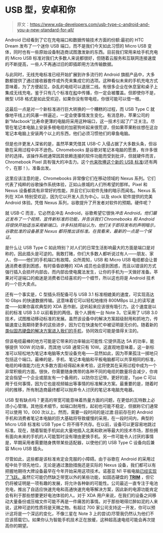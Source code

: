 # USB 型，安卓和你

> 原文：<https://www.xda-developers.com/usb-type-c-android-and-you-a-new-standard-for-all/>

Android 已经看到了它在充电端口和数据传输技术方面的份额:最初的 HTC Dream 发布了一个迷你 USB 端口，而不是我们今天如此习惯的 Micro USB 变体，同时也有一些原始设备制造商试图激发新的东西。目前我们常用来给手机充电的 Micro USB 标准对我们大多数人来说都很好，但随着云服务和互联网连接速度的不断提高，一些人不再通过旧的即插即用方法传输数据。

与此同时，无线充电标准已经开始扩展到许多流行的 Android 旗舰产品中，大多数都提供了通过接收器套件或外壳来集成它的选项。这种看似未来的手机充电方式意味着，为了方便起见，杂乱的电缆可以退居二线。有很多企业在休息室和桌子上集成无线充电，鉴于只有几个标准在[和](http://recode.net/2015/01/05/pma-and-a4wp-two-of-the-many-wireless-charging-groups-to-merge/)中传播，你一定会被覆盖。但即使你不是，微型 USB 格式是如此受欢迎，如果你没有带电缆，你很可能可以借一根。

这最后一点是对一个新标准进行巨大转换的一个糟糕的过程，而 USB Type C 就像地平线上的风暴一样逼近，一定会使事情发生变化。有消息称，苹果公司的新“Macbook”比寿命更薄的电脑将采用这种端口，这一技术引起了广泛关注。尽管在笔记本电脑上安装多根电缆的加密狗听起来很荒谬，但如果苹果粉丝想在这台笔记本电脑上安装两个以上的东西，他们必须习惯他们的章鱼电脑。

但是也许更发人深省的是，虽然苹果凭借其 USB-C 入侵占据了大多数头条，但谷歌在采用过程中并不逊色。Chromebooks 是谷歌对笔记本电脑的愿景，有许多很好的选择。该操作系统通常因其依赖连接的软件功能而受到批评，但就硬件而言，Chromebook Pixel 具有强大的冲击力。这个[也来吹捧这个新的 USB 标准](http://www.cnet.com/news/googles-chromebook-pixel-joins-the-usb-c-club/)(还有两个，在那！)，准备出发。

这里应该注意的是，Chromebooks 非常像它们在移动领域的 Nexus 系列。它们代表了纯粹的谷歌操作系统体验，正如山景城的人们所希望的那样。Pixel 和 Nexus 设备都具有非常好的性能，并且它们以软件先锋的暗示而闻名。Nexus 系列在 XDA 特别受欢迎，因为它以开发人员为中心，以及 stock 软件提供的完美 Android 体验。凭借 Nexus 系列，谷歌提升了开发者对软件的预期。硬件呢？

就 USB-C 而言，它必然会冲击 Android，谷歌希望它很快*冲击 Android。他们最近发布了一个视频，宣传新标准的功能，并告诉我们 Chromebooks 和 Android 将很快开始适当采用新端口。许多科技网站认为，他们关于即将发布的声明暗示，谷歌批准的设备甚至 Nexus 都将推出该标准。在我看来，最新的一点是一个保证。*

是什么让 USB Type C 如此特别？对人们的日常生活影响最大的方面是端口是对称的，因此插头是可逆的。我敢打赌，你们大多数人都听说过有人——朋友、家人、你——他们的手机端口有故障。众所周知，USB 和 Micro USB 电缆都会让普通消费者感到困惑，有时昏昏欲睡的 XDA 成员也会感到困惑，而且以错误的方式强行插入会损坏内部齿，而内部齿使电魔法发生，让你的手机为一天做好准备。苹果对可逆端口的痴迷是消费者已经喜欢的一个细节，所以这也将是 Android 技术的一个巨大卖点。

还有一个事实是，C 型插头将配备可与 USB 3.1 标准相媲美的速度，可实现高达 10 Gbps 的快速数据传输。这意味着它可以轻松地维持 800MBps 以上的读写速度——如果你喜欢典型的 XDA 恶作剧，这听起来应该很有吸引力。这个速度是以前的标准 USB 3.0 以前看到的两倍。我个人拥有一台 Note 3，它采用了 USB 3.0 技术，试图推动移动标准的发展。虽然该设备中的解决方案超级耐用和抓地力，传输速度让我期待更多的这些进步，因为它在快速匆忙中被证明是无价的。随着新的[类似固态硬盘的解决方案进入我们的手机](http://www.kitguru.net/laptops/mobile/anton-shilov/samsung-unveils-ssd-for-smartphones-with-up-to-600mbs-bandwidth/)，协同效应可能是值得关注的。

但该电缆最棒的地方可能是它带来的功率输出可能性:它提供高达 5A 的功率，能够提供 100W 的功率，而其他 USB 通常只有 10W。这直观地意味着，这一新标准可以轻松地为笔记本电脑等大型设备充电——显然如此，因为苹果孤注一掷地只包括这个端口。最棒的是，手机、笔记本电脑和平板电脑都可以共享相同的标准，电缆的峰值能力(在大多数方面)经得起未来考验，这将使其在采用过程中成为一个非常积极的方面。很快，你需要随身携带的各种不同的电缆的数量将会减少，你肯定会指望一个企业或朋友有一个备用的，以防你忘记带。更好的是，Type C 可以用于任何事情，因为它也是视频输出等事情的标准解决方案。最重要的是，随着时间的推移，所有制造商最终都可以抛弃令人讨厌的笔记本电脑充电器。

USB 型有缺点吗？更高的带宽可能意味着热量方面的问题，在更低的瓦特数上必须小心管理。其他技术细节，如端口耐用性，起初也可能不稳定，但据称它们通常可以使用 10，000 次以上。然而，需要一段时间的是过渡:目前存在的 Android 手机和消费者笔记本电脑的巨大基础将导致缓慢的采用，在一段时间内，典型的 Micro USB 标准和 USB Type C 将不得不共存。在以前，设备可以更容易地跳过标准。现在，随着智能手机如此大量地插入北美和欧洲等最大的技术市场，那些拥有面向未来的手机的人可能暂时没有理由更换手机。另一件可能令人讨厌的事情是，早期采用者需要随身携带某些适配器，以使他们的 USB Type C 设备向后兼容 Micro USB 插头。

尽管如此，这些都是该标准肯定会克服的小障碍。由于谷歌在 Android 的采用过程中处于领先地位，无论是通过激励措施还是实际的 Nexus 设备，我们都可以有把握地期待大牌设备最早在今年开始采用这项技术。诺基亚 N1 平板电脑[已经实现了飞跃。](http://www.fudzilla.com/news/processors/37273-nokia-n1-tablet-has-usb-type-c-and-intel-inside)虽然它可能仍然缺乏带宽以外的某些功能，如固态硬盘的 [**TRIM**](http://en.wikipedia.org/wiki/Trim_%28computing%29) ，但它仍将被证明是一项有趣的发展，将允许各种新的可能性。公司最近一直专注于电池充电，推出了自适应快速充电和高通快速充电等解决方案，因此新的电源功能肯定会有利于那些想要更好电池体验的人。对于 XDA 用户来说，在我们的设备之间移动大量备份或压缩文件可能不再是一件痛苦的事情。对于那些喝得烂醉如泥的人来说，这种可逆的性质将是天赐之物。有超过 700 家公司支持这一开发，你可以预计这将是一个深远的变化，不像三星在 Note 3 上的尝试(尽管我仍然认为他们不应该搭载它)。如果你认为智能手机技术正在放缓，这种超高速电缆可能会再次提高你的期望。